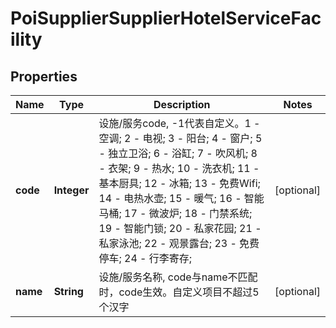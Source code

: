 # PoiSupplierSupplierHotelServiceFacility

## Properties
Name | Type | Description | Notes
------------ | ------------- | ------------- | -------------
**code** | **Integer** | 设施/服务code, -1代表自定义。1 - 空调; 2 - 电视; 3 - 阳台; 4 - 窗户; 5 - 独立卫浴; 6 - 浴缸; 7 - 吹风机; 8 - 衣架; 9 - 热水; 10 - 洗衣机; 11 - 基本厨具; 12 - 冰箱; 13 - 免费Wifi; 14 - 电热水壶; 15 - 暖气; 16 - 智能马桶; 17 - 微波炉; 18 - 门禁系统; 19 - 智能门锁; 20 - 私家花园; 21 - 私家泳池; 22 - 观景露台; 23 - 免费停车; 24 - 行李寄存; |  [optional]
**name** | **String** | 设施/服务名称, code与name不匹配时，code生效。自定义项目不超过5个汉字 |  [optional]
